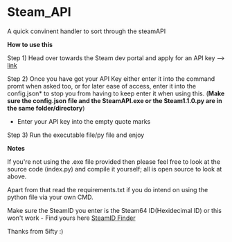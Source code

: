 # Steam_API
A quick convinent handler to sort through the steamAPI


**How to use this**

Step 1)
Head over towards the Steam dev portal and apply for an API key --> [link](https://steamcommunity.com/dev)

Step 2)
Once you have got your API Key either enter it into the command promt when asked too, or for later ease of access, enter it into the config.json* to stop you from having to keep enter it when using this. (**Make sure the config.json file and the SteamAPI.exe or the Steam1.1.0.py are in the same folder/directory**)

* Enter your API key into the empty quote marks

Step 3) 
Run the executable file/py file and enjoy

**Notes** 

If you're not using the .exe file provided then please feel free to look at the source code (index.py) and compile it yourself; all is open source to look at above.

Apart from that read the requirements.txt if you do intend on using the python file via your own CMD.


Make sure the SteamID you enter is the Steam64 ID(Hexidecimal ID) or this won't work - Find yours here [SteamID Finder](https://steamid.io/)


Thanks from 5ifty :)
